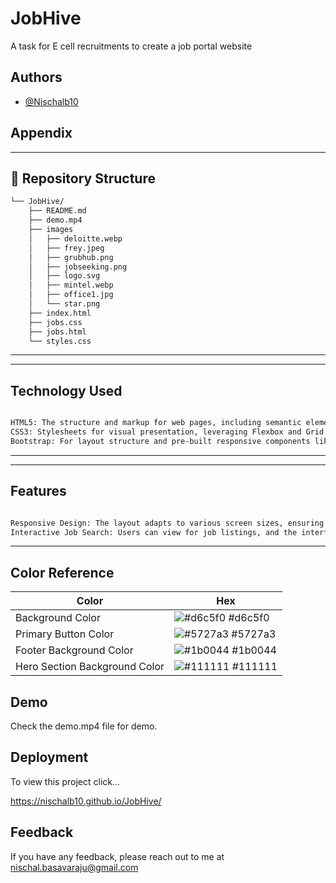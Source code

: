 
# JobHive

A task for E cell recruitments to create a job portal website


## Authors

- [@Nischalb10](https://github.com/Nischalb10)


## Appendix


---

## 📂 Repository Structure

```sh
└── JobHive/
    ├── README.md
    ├── demo.mp4
    ├── images
    │   ├── deloitte.webp
    │   ├── frey.jpeg
    │   ├── grubhub.png
    │   ├── jobseeking.png
    │   ├── logo.svg
    │   ├── mintel.webp
    │   ├── office1.jpg
    │   └── star.png
    ├── index.html
    ├── jobs.css
    ├── jobs.html
    └── styles.css
```

---

---

##  Technology Used

```sh

HTML5: The structure and markup for web pages, including semantic elements for accessibility.
CSS3: Stylesheets for visual presentation, leveraging Flexbox and Grid for responsive layouts.
Bootstrap: For layout structure and pre-built responsive components like grids, buttons, and forms.
```
---

---

##  Features

```sh

Responsive Design: The layout adapts to various screen sizes, ensuring usability across devices (desktop, tablet, mobile).The site is optimized for various screen sizes using media queries, making sure elements like navigation, buttons, and forms remain usable and aesthetically pleasing on mobile devices.
Interactive Job Search: Users can view for job listings, and the interface has filters option which is a dropdown. The filter dropdown is not functional right now.
```
---



## Color Reference

| Color             | Hex                                                                |
| ----------------- | ------------------------------------------------------------------ |
| Background Color | ![#d6c5f0](https://via.placeholder.com/10/d6c5f0?text=+) #d6c5f0 |
| Primary Button Color | ![#5727a3](https://via.placeholder.com/10/5727a3?text=+) #5727a3 |
| Footer Background Color | ![#1b0044](https://via.placeholder.com/10/1b0044?text=+) #1b0044 |
|Hero Section Background Color | ![#111111](https://via.placeholder.com/10/111111?text=+) #111111 |


## Demo

Check the demo.mp4 file for demo.


## Deployment

To view this project click...

  https://nischalb10.github.io/JobHive/



## Feedback

If you have any feedback, please reach out to me at nischal.basavaraju@gmail.com

